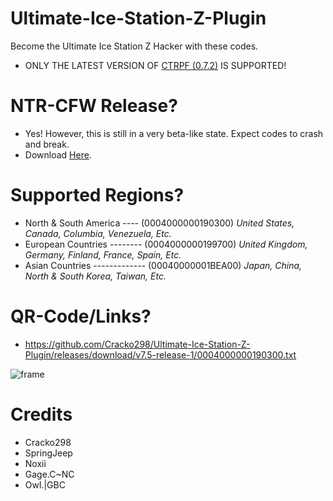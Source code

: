 # Ultimate-Ice-Station-Z-Plugin
Become the Ultimate Ice Station Z Hacker with these codes. 

- ONLY THE LATEST VERSION OF [CTRPF (0.7.2)](https://github.com/Cracko298/Ultimate-Ice-Station-Z-Plugin/blob/main/CTRPF%20(0.7.2).3gx?raw=true) IS SUPPORTED!

# NTR-CFW Release?
- Yes! However, this is still in a very beta-like state. Expect codes to crash and break.
- Download [Here](https://github.com/Cracko298/Ultimate-Ice-Station-Z-Plugin/releases/download/v7.5-release-1/Ultimate_Plugin_Cracko298.plg).


# Supported Regions?
- North & South America ---- (0004000000190300) *United States, Canada, Columbia, Venezuela, Etc.*
- European Countries -------- (0004000000199700) *United Kingdom, Germany, Finland, France, Spain, Etc.*
- Asian Countries ------------- (00040000001BEA00) *Japan, China, North & South Korea, Taiwan, Etc.*

# QR-Code/Links?
- https://github.com/Cracko298/Ultimate-Ice-Station-Z-Plugin/releases/download/v7.5-release-1/0004000000190300.txt


![frame](https://user-images.githubusercontent.com/78656905/175836607-1793e30c-3ed7-4345-8b86-e5f1c93641b8.png)


# Credits
- Cracko298
- SpringJeep
- Noxii
- Gage.C~NC
- Owl.|GBC
